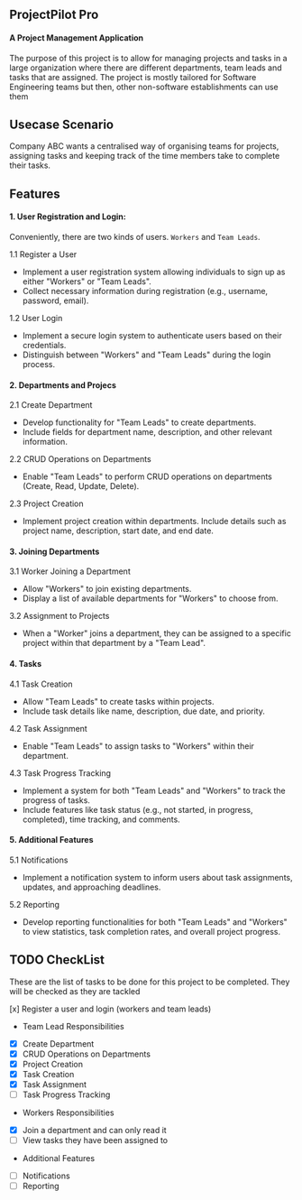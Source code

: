 ## ProjectPilot Pro
#### A Project Management Application

The purpose of this project is to allow for managing projects and tasks in a large organization where there are different departments, team leads and tasks that are assigned. The project is mostly tailored for Software Engineering teams but then, other non-software establishments can use them


## Usecase Scenario
Company ABC wants a centralised way of organising teams for projects, assigning tasks and keeping track of the time members take to complete their tasks.


## Features
#### 1. User Registration and Login: 
Conveniently, there are two kinds of users. ``Workers`` and ``Team Leads``.

1.1 Register a User
* Implement a user registration system allowing individuals to sign up as either "Workers" or "Team Leads".
* Collect necessary information during registration (e.g., username, password, email).

1.2 User Login
* Implement a secure login system to authenticate users based on their credentials.
* Distinguish between "Workers" and "Team Leads" during the login process.


#### 2. Departments and Projecs
2.1 Create Department
* Develop functionality for "Team Leads" to create departments.
* Include fields for department name, description, and other relevant information.

2.2 CRUD Operations on Departments
* Enable "Team Leads" to perform CRUD operations on departments (Create, Read, Update, Delete).

2.3 Project Creation
* Implement project creation within departments.
Include details such as project name, description, start date, and end date.

#### 3. Joining Departments
3.1 Worker Joining a Department
* Allow "Workers" to join existing departments.
* Display a list of available departments for "Workers" to choose from.

3.2 Assignment to Projects
* When a "Worker" joins a department, they can be assigned to a specific project within that department by a "Team Lead".

#### 4. Tasks
4.1 Task Creation
* Allow "Team Leads" to create tasks within projects.
* Include task details like name, description, due date, and priority.

4.2 Task Assignment
* Enable "Team Leads" to assign tasks to "Workers" within their department.

4.3 Task Progress Tracking
* Implement a system for both "Team Leads" and "Workers" to track the progress of tasks.
* Include features like task status (e.g., not started, in progress, completed), time tracking, and comments.

#### 5. Additional Features
5.1 Notifications
* Implement a notification system to inform users about task assignments, updates, and approaching deadlines.

5.2 Reporting
* Develop reporting functionalities for both "Team Leads" and "Workers" to view statistics, task completion rates, and overall project progress.



## TODO CheckList
These are the list of tasks to be done for this project to be completed. They will be checked as they are tackled

[x] Register a user and login (workers and team leads)

* Team Lead Responsibilities
- [x] Create Department
- [x] CRUD Operations on Departments
- [x] Project Creation
- [x] Task Creation
- [x] Task Assignment
- [ ] Task Progress Tracking

* Workers Responsibilities
- [x] Join a department and can only read it
- [ ] View tasks they have been assigned to

* Additional Features
- [ ] Notifications
- [ ] Reporting